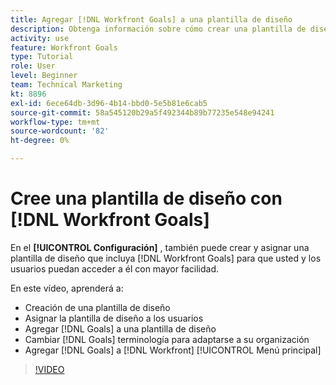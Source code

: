 ```yaml
---
title: Agregar [!DNL Workfront Goals] a una plantilla de diseño
description: Obtenga información sobre cómo crear una plantilla de diseño con [!DNL Workfront Goals], assign the layout template to users, and change [!DNL Goals] terminología para adaptarse a su organización.
activity: use
feature: Workfront Goals
type: Tutorial
role: User
level: Beginner
team: Technical Marketing
kt: 8896
exl-id: 6ece64db-3d96-4b14-bbd0-5e5b81e6cab5
source-git-commit: 58a545120b29a5f492344b89b77235e548e94241
workflow-type: tm+mt
source-wordcount: '82'
ht-degree: 0%

---
```


# Cree una plantilla de diseño con [!DNL Workfront Goals]

En el **[!UICONTROL Configuración]** , también puede crear y asignar una plantilla de diseño que incluya [!DNL Workfront Goals] para que usted y los usuarios puedan acceder a él con mayor facilidad.

En este vídeo, aprenderá a:

* Creación de una plantilla de diseño
* Asignar la plantilla de diseño a los usuarios
* Agregar [!DNL Goals] a una plantilla de diseño
* Cambiar [!DNL Goals] terminología para adaptarse a su organización
* Agregar [!DNL Goals] a [!DNL Workfront] [!UICONTROL Menú principal]

>[!VIDEO](https://video.tv.adobe.com/v/335190/?quality=12)

<!--
Learn more graphic
-->
